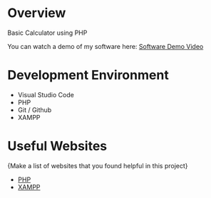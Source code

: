 # Overview

Basic Calculator using PHP





You can watch a demo of my software here: [Software Demo Video](https://youtu.be/MtHaMLOpMTQ)

# Development Environment

* Visual Studio Code
* PHP
* Git / Github
* XAMPP



# Useful Websites

{Make a list of websites that you found helpful in this project}
* [PHP](https://www.w3schools.com/php/DEFAULT.asp)
* [XAMPP](https://www.apachefriends.org/index.html)
